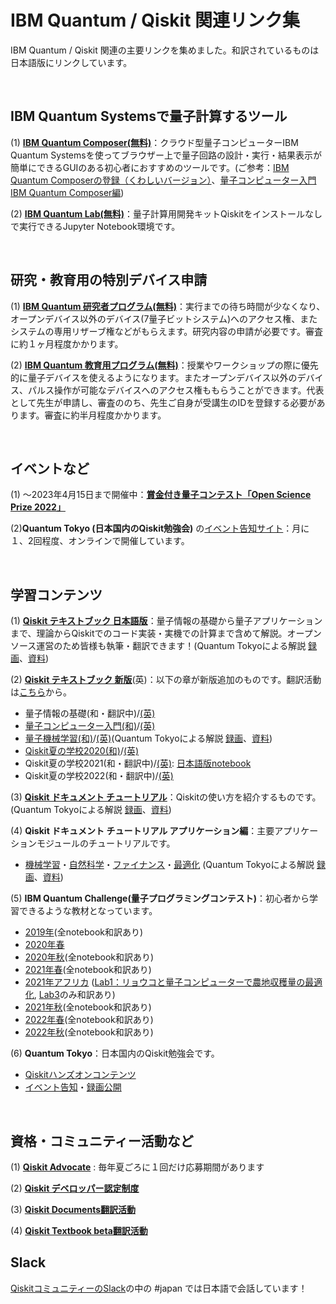 # IBM Quantum / Qiskit 関連リンク集
IBM Quantum / Qiskit 関連の主要リンクを集めました。和訳されているものは日本語版にリンクしています。

<br>

## IBM Quantum Systemsで量子計算するツール
(1) **[IBM Quantum Composer(無料)](https://quantum-computing.ibm.com/composer)**：クラウド型量子コンピューターIBM Quantum Systemsを使ってブラウザー上で量子回路の設計・実行・結果表示が簡単にできるGUIのある初心者におすすめのツールです。(ご参考：[IBM Quantum Composerの登録（くわしいバージョン）](https://qiita.com/kifumi/items/7ac33ab7939d2dd796d0)、[量子コンピューター入門 IBM Quantum Composer編](https://qiita.com/kifumi/items/1c1a3438db214f369b97))

(2) **[IBM Quantum Lab(無料)](https://lab.quantum-computing.ibm.com)**：量子計算用開発キットQiskitをインストールなしで実行できるJupyter Notebook環境です。

<br>

## 研究・教育用の特別デバイス申請
(1) **[IBM Quantum 研究者プログラム(無料)](https://quantum-computing.ibm.com/programs/researchers)**：実行までの待ち時間が少なくなり、オープンデバイス以外のデバイス(7量子ビットシステム)へのアクセス権、またシステムの専用リザーブ権などがもらえます。研究内容の申請が必要です。審査に約１ヶ月程度かかります。

(2) **[IBM Quantum 教育用プログラム(無料)](https://quantum-computing.ibm.com/programs/educators)**：授業やワークショップの際に優先的に量子デバイスを使えるようになります。またオープンデバイス以外のデバイス、パルス操作が可能なデバイスへのアクセス権ももらうことができます。代表として先生が申請し、審査ののち、先生ご自身が受講生のIDを登録する必要があります。審査に約半月程度かかります。

<br>

## イベントなど
(1) 〜2023年4月15日まで開催中：**[賞金付き量子コンテスト「Open Science Prize 2022」](https://www.ibm.com/blogs/think/jp-ja/ibm-quantum-open-science-prize-2022/)**

(2)**Quantum Tokyo (日本国内のQiskit勉強会)** の[イベント告知サイト](https://quantum-tokyo.connpass.com/)：月に１、2回程度、オンラインで開催しています。

<br>

## 学習コンテンツ
(1) **[Qiskit テキストブック 日本語版](https://qiskit.org/textbook/ja/preface.html)**：量子情報の基礎から量子アプリケーションまで、理論からQiskitでのコード実装・実機での計算まで含めて解説。オープンソース運営のため皆様も執筆・翻訳できます！(Quantum Tokyoによる解説 [録画](https://www.youtube.com/watch?v=01JZfji-Mbw&list=PLA-UlvpIBvpvrxo_39QEiElWuvyw-MEjZ)、[資料](./qiskit_textbook/))

(2) **[Qiskit テキストブック 新版](https://qiskit.org/learn)**(英)：以下の章が新版追加のものです。翻訳活動は[こちら](https://github.com/Qiskit/platypus/blob/main/translations/HowtoTranslate_QiskitTextbook_ja.pdf)から。
- 量子情報の基礎(和・翻訳中)/[(英)](https://learn.qiskit.org/course/basics/single-systems)
- [量子コンピューター入門(和)](https://ja.learn.qiskit.org/course/introduction/why-quantum-computing)/[(英)](https://qiskit.org/learn/course/introduction-course/)
- [量子機械学習(和)](https://ja.learn.qiskit.org/course/machine-learning/introduction)/[(英)](https://qiskit.org/learn/course/machine-learning-course)(Quantum Tokyoによる解説 [録画](https://www.youtube.com/playlist?list=PLA-UlvpIBvpvgtSXXxVXjJafGLwEpBESL)、[資料](./qiskit_textbook/New_textbook/quantum-machine-learning/))
- [Qiskit夏の学校2020(和)](https://ja.learn.qiskit.org/summer-school/2020/qubits-states-circuits-measurements)/[(英)](https://qiskit.org/learn/summer-school/introduction-to-quantum-computing-and-quantum-hardware-2020)
- Qiskit夏の学校2021(和・翻訳中)/[(英)](https://qiskit.org/learn/summer-school/quantum-computing-and-quantum-learning-2021): [日本語版notebook](./materials/QiskitGlobalSummerSchool2021/)
- Qiskit夏の学校2022(和・翻訳中)/[(英)](https://qiskit.org/learn/summer-school/quantum-simulation-summer-school-2022)

(3) **[Qiskit ドキュメント チュートリアル](https://qiskit.org/documentation/locale/ja_JP/index.html)**：Qiskitの使い方を紹介するものです。(Quantum Tokyoによる解説 [録画](https://www.youtube.com/watch?v=DZHdoqjb35s&list=PLA-UlvpIBvpuvOm5qRb2yN_ndWywsAEQq)、[資料](./qiskit_tutorials/))

(4) **Qiskit ドキュメント チュートリアル アプリケーション編**：主要アプリケーションモジュールのチュートリアルです。
- [機械学習](https://qiskit-community.github.io/qiskit-translations-staging/apps/machine-learning/ja_JP/)・[自然科学](https://qiskit.org/documentation/nature/locale/ja_JP/index.html)・[ファイナンス](https://qiskit.org/documentation/finance/locale/ja_JP/index.html)・[最適化](https://qiskit.org/documentation/optimization/locale/ja_JP/index.html) (Quantum Tokyoによる解説 [録画](https://www.youtube.com/watch?v=DZHdoqjb35s&list=PLA-UlvpIBvpuvOm5qRb2yN_ndWywsAEQq)、[資料](./qiskit_tutorials/))

(5) **IBM Quantum Challenge(量子プログラミングコンテスト)**：初心者から学習できるような教材となっています。
- [2019年](https://github.com/quantum-challenge/2019#ibm-quantum-challenge%E3%81%B8%E3%82%88%E3%81%86%E3%81%93%E3%81%9D)(全notebook和訳あり)
- [2020年春](https://github.com/qiskit-community/may4_challenge_exercises)
- [2020年秋](https://github.com/qiskit-community/IBMQuantumChallenge2020#ibm-quantum-challenge%E3%81%B8%E3%82%88%E3%81%86%E3%81%93%E3%81%9D)(全notebook和訳あり)
- [2021年春](https://github.com/qiskit-community/ibm-quantum-challenge-2021)(全notebook和訳あり)
- [2021年アフリカ](https://github.com/qiskit-community/ibm-quantum-challenge-africa-2021) ([Lab1：リョウコと量子コンピューターで農地収穫量の最適化](https://github.com/purepureclub/IFCO2021DEC/blob/main/IFCO2021Dec_qiskit_handson.ipynb), [Lab3](./materials/QuantumChallengeAfrica2021/lab3/lab3_ja.ipynb)のみ和訳あり)
- [2021年秋](https://github.com/qiskit-community/ibm-quantum-challenge-fall-2021)(全notebook和訳あり)
- [2022年春](https://github.com/qiskit-community/ibm-quantum-spring-challenge-2022)(全notebook和訳あり)
- [2022年秋](https://github.com/qiskit-community/ibm-quantum-challenge-fall-22)(全notebook和訳あり)

(6) **Quantum Tokyo**：日本国内のQiskit勉強会です。
- [Qiskitハンズオンコンテンツ](https://github.com/quantum-tokyo/qiskit-handson)
- [イベント告知](https://quantum-tokyo.connpass.com/)・[録画公開](https://www.youtube.com/channel/UCT_lkXOYYBIbfk8CnvQ6Heg)


<br>

## 資格・コミュニティー活動など
(1) **[Qiskit Advocate](https://github.com/qiskit-advocate/application-guide)** : 毎年夏ごろに１回だけ応募期間があります

(2) **[Qiskit デベロッパー認定制度](https://www.ibm.com/training/certification/C0010300)** 

(3) **[Qiskit Documents翻訳活動](https://github.com/qiskit-community/qiskit-translations)**

(4) **[Qiskit Textbook beta翻訳活動](https://github.com/Qiskit/platypus/blob/main/translations/HowtoTranslate_QiskitTextbook_ja.pdf)**

## Slack ##
[QiskitコミュニティーのSlack](https://ibm.co/joinqiskitslack)の中の #japan では日本語で会話しています！
